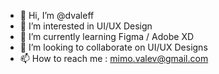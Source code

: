 - 👋 Hi, I’m @dvaleff
- 👀 I’m interested in UI/UX Design
- 🌱 I’m currently learning Figma / Adobe XD 
- 💞️ I’m looking to collaborate on UI/UX Designs
- 📫 How to reach me : mimo.valev@gmail.com

<!---
dvaleff/dvaleff is a ✨ special ✨ repository because its `README.md` (this file) appears on your GitHub profile.
You can click the Preview link to take a look at your changes.
--->
